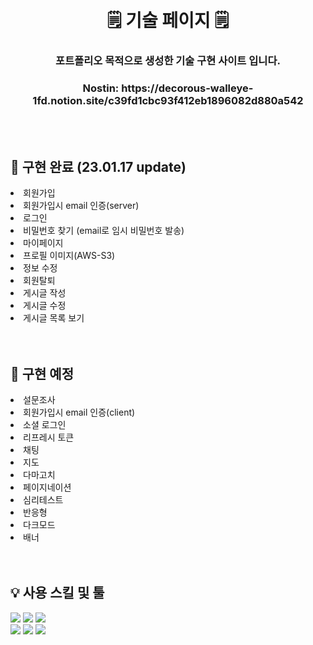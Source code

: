 </br>
</br>
<div align=center>
  <h1>🗒 기술 페이지 🗒</h1>
  <h3>포트폴리오 목적으로 생성한 기술 구현 사이트 입니다.<h3>
    Nostin: https://decorous-walleye-1fd.notion.site/c39fd1cbc93f412eb1896082d880a542
</div>
<br><br>

<h2>📂 구현 완료 (23.01.17 update)</h2>
<div>
<li>회원가입</il>
<li>회원가입시 email 인증(server)</il>
<li>로그인</il>
<li>비밀번호 찾기 (email로 임시 비밀번호 발송)</il>
<li>마이페이지</il>
<li>프로필 이미지(AWS-S3)</il>
<li>정보 수정</il>
<li>회원탈퇴</il>
<li>게시글 작성</il>
<li>게시글 수정</il>
<li>게시글 목록 보기</il>
</div>
<br><br>


<h2>📁 구현 예정</h2>
<div>
<li>설문조사</il>
<li>회원가입시 email 인증(client)</il>
<li>소셜 로그인</il>
<li>리프레시 토큰</il>
<li>채팅</il>
<li>지도</il>
<li>다마고치</il>
<li>페이지네이션</il>
<li>심리테스트</il>
<li>반응형</il>
<li>다크모드</il>
<li>배너</il>
</div>
<br><br>

<h2>💡 사용 스킬 및 툴</h2>
<p>
<img src="https://img.shields.io/badge/javascript-F7DF1E?style=flat-square&logo=javascript&logoColor=black">
<img src="https://img.shields.io/badge/node.js-339933?style=flat-square&logo=Node.js&logoColor=white">
<img src="https://img.shields.io/badge/mysql-4479A1?style=flat-square&logo=mysql&logoColor=white"></br>
<img src="https://img.shields.io/badge/sequelize-52B0E7?style=flat-square&logo=Sequelize&logoColor=white">
<img src="https://img.shields.io/badge/express-000000?style=flat-square&logo=express&logoColor=white">
<img src="https://img.shields.io/badge/amazonaws-232F3E?style=flat-square&logo=amazonaws&logoColor=white">
</p>
</br>
</br>

